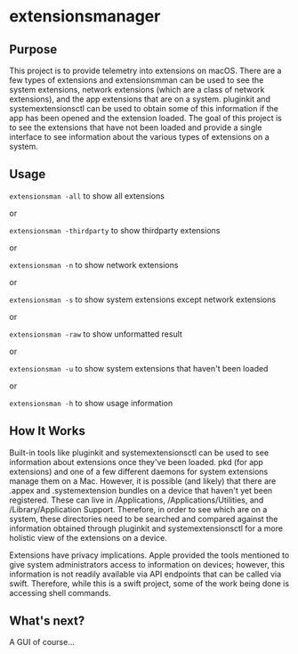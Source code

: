 # extensionsmanager

## Purpose

This project is to provide telemetry into extensions on macOS. There are a few types of extensions and extensionsmman can be used to see the system extensions, network extensions (which are a class of network extensions), and the app extensions that are on a system. pluginkit and systemextensionsctl can be used to obtain some of this information if the app has been opened and the extension loaded. The goal of this project is to see the extensions that have not been loaded and provide a single interface to see information about the various types of extensions on a system.

## Usage

`extensionsman -all` to show all extensions

or

`extensionsman -thirdparty` to show thirdparty extensions

or

`extensionsman -n` to show network extensions

or

`extensionsman -s` to show system extensions except network extensions

or

`extensionsman -raw` to show unformatted result

or

`extensionsman -u` to show system extensions that haven't been loaded

or

`extensionsman -h` to show usage information

## How It Works

Built-in tools like pluginkit and systemextensionsctl can be used to see information about extensions once they've been loaded. pkd (for app extensions) and one of a few different daemons for system extensions manage them on a Mac. However, it is possible (and likely) that there are .appex and .systemextension bundles on a device that haven't yet been registered. These can live in /Applications, /Applications/Utilities, and /Library/Application Support. Therefore, in order to see which are on a system, these directories need to be searched and compared against the information obtained through pluginkit and systemextensionsctl for a more holistic view of the extensions on a device. 

Extensions have privacy implications. Apple provided the tools mentioned to give system administrators access to information on devices; however, this information is not readily available via API endpoints that can be called via swift. Therefore, while this is a swift project, some of the work being done is accessing shell commands. 

## What's next?

A GUI of course...
